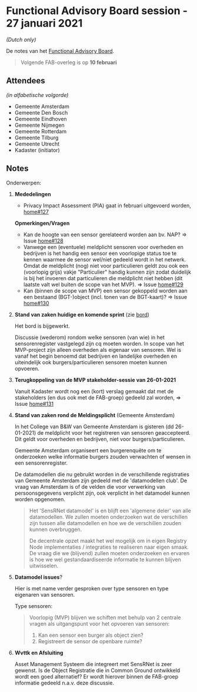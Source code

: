 # Functional Advisory Board session - 27 januari 2021

_(Dutch only)_

De notes van het [Functional Advisory Board](../FAB.md).

> Volgende FAB-overleg is op **10 februari**

## Attendees

_(in alfabetische volgorde)_

- Gemeente Amsterdam
- Gemeente Den Bosch
- Gemeente Eindhoven
- Gemeente Nijmegen
- Gemeente Rotterdam
- Gemeente Tilburg
- Gemeente Utrecht
- Kadaster (initiator)

## Notes

Onderwerpen:

1. **Mededelingen**
   - Privacy Impact Assessment (PIA) gaat in februari uitgevoerd worden, [home#127](https://github.com/kadaster-labs/sensrnet-home/issues/127)
   
   **Opmerkingen/Vragen**
   
   - Kan de hoogte van een sensor gerelateerd worden aan bv. NAP? => Issue [home#128](https://github.com/kadaster-labs/sensrnet-home/issues/128)
   - Vanwege een (eventuele) meldplicht sensoren voor overheden en bedrijven is het handig een sensor een voorlopige status toe te kennen waarmee de sensor wel/niet gedeeld wordt in het netwerk. Omdat de meldplicht (nog) niet voor particulieren geldt zou ook een (voorlopig grijs) vakje "Particulier" handig kunnen zijn zodat duidelijk is bij het invoeren dat particulieren die meldplicht niet hebben (dit laatste valt wel buiten de scope van het MVP). => Issue [home#129](https://github.com/kadaster-labs/sensrnet-home/issues/129)
   - Kan (binnen de scope van MVP) een sensor gekoppeld worden aan een bestaand (BGT-)object (incl. tonen van de BGT-kaart)? => Issue [home#130](https://github.com/kadaster-labs/sensrnet-home/issues/130)

2. **Stand van zaken huidige en komende sprint** (zie [bord](https://github.com/orgs/kadaster-labs/projects/1))
   
   Het bord is bijgewerkt.

   Discussie (wederom) rondom welke sensoren (van wie) in het sensorenregister vastgelegd zijn cq moeten worden. In scope van het MVP-project zijn alleen overheden als eigenaar van sensoren. Wel is vanaf het begin benoemd dat bedrijven en landelijke overheden en uiteindelijk ook burgers/particulieren sensoren moeten kunnen opvoeren.

3. **Terugkoppeling van de MVP stakeholder-sessie van 26-01-2021**
   
   Vanuit Kadaster wordt nog een (kort) verslag gemaakt dat met de stakeholders (en dus ook met de FAB-groep) gedeeld zal worden, => Issue [home#131](https://github.com/kadaster-labs/sensrnet-home/issues/131)

4. **Stand van zaken rond de Meldingsplicht** (Gemeente Amsterdam)
   
   In het College van B&W van Gemeente Amsterdam is gisteren (dd 26-01-2021) de meldplicht voor het registreren van sensoren geaccepteerd. Dit geldt voor overheden en bedrijven,  niet voor burgers/particulieren.
   
   Gemeente Amsterdam organiseert een burgerenquête om te onderzoeken welke informatie burgers zouden verwachten of wensen in een sensorenregister.
   
   De datamodellen die nu gebruikt worden in de verschillende registraties van Gemeente Amsterdam zijn gedeeld met de 'datamodellen club'. De vraag van Amsterdam is of de velden die voor verwerking van persoonsgegevens verplicht zijn, ook verplicht in het datamodel kunnen worden opgenomen.

   > Het 'SensRNet datamodel' is en blijft een 'algemene deler' van alle datamodellen. We zullen moeten onderzoeken wat de verschillen zijn tussen alle datamodellen en hoe we de verschillen zouden kunnen overbruggen.
   > 
   > De decentrale opzet maakt het wel mogelijk om in eigen Registry Node implementaties / integraties te realiseren naar eigen smaak. De vraag die we (blijvend) zullen moeten onderzoeken en ervaren is hoe we wel gestandaardiseerde informatie te kunnen blijven uitwisselen.

5. **Datamodel issues**?
   
   Hier is met name verder gesproken over type sensoren en type eigenaren van sensoren.
   
   Type sensoren:
   > Voorlopig (MVP) blijven we schiften met behulp van 2 centrale vragen als uitgangspunt voor het opvoeren van sensoren:
   > 1. Kan een sensor een burger als object zien?
   > 2. Registreert de sensor de openbare ruimte?

6. **Wvttk en Afsluiting**
   
   Asset Management Systeem die integreert met SensRNet is zeer gewenst. Is de Object Registratie die in Common Ground ontwikkeld wordt een goed alternatief? Er wordt hierover binnen de FAB-groep informatie gedeeld n.a.v. deze discussie.



